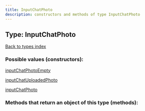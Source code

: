```yaml
---
title: InputChatPhoto
description: constructors and methods of type InputChatPhoto
---
```

## Type: InputChatPhoto  
[Back to types index](index.md)



### Possible values (constructors):

[inputChatPhotoEmpty](../constructors/inputChatPhotoEmpty.md)  

[inputChatUploadedPhoto](../constructors/inputChatUploadedPhoto.md)  

[inputChatPhoto](../constructors/inputChatPhoto.md)  



### Methods that return an object of this type (methods):



